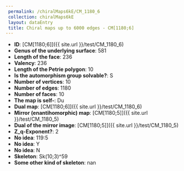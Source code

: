 ```yaml
--- 
 permalink: /chiralMaps6kE/CM_1180_6 
 collection: chiralMaps6kE
 layout: dataEntry
 title: Chiral maps up to 6000 edges - CM[1180;6]
---
```


- **ID**: [CM[1180;6]]({{ site.url }}/test/CM_1180_6)
- **Genus of the underlying surface**: 581
- **Length of the face**: 236
- **Valency**: 236
- **Length of the Petrie polygon**: 10
- **Is the automorphism group solvable?**: S
- **Number of vertices**: 10
- **Number of edges**: 1180
- **Number of faces**: 10
- **The map is self-**: Du
- **Dual map**: [CM[1180;6]]({{ site.url }}/test/CM_1180_6)
- **Mirror (enantihomorphic) map**: [CM[1180;5]]({{ site.url }}/test/CM_1180_5)
- **Dual of the mirror image**: [CM[1180;5]]({{ site.url }}/test/CM_1180_5)
- **Z_q-Exponent?**: 2
- **No idea**:  119:5
- **No idea**: Y
- **No idea**: N
- **Skeleton**: Sk(10;3)^59
- **Some other kind of skeleton**: nan
